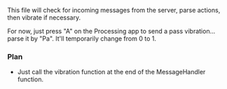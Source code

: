 This file will check for incoming messages from the server, parse actions, then vibrate if necessary. 

For now, just press "A" on the Processing app to send a pass vibration... parse it by "Pa". It'll temporarily change from 0 to 1. 



### Plan 

- Just call the vibration function at the end of the MessageHandler function. 
